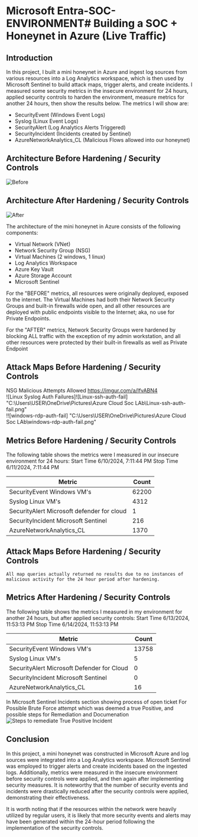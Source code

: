 # Microsoft Entra-SOC-ENVIRONMENT# Building a SOC + Honeynet in Azure (Live Traffic)


## Introduction

In this project, I built a mini honeynet in Azure and ingest log sources from various resources into a Log Analytics workspace, which is then used by Microsoft Sentinel to build attack maps, trigger alerts, and create incidents. I measured some security metrics in the insecure environment for 24 hours, applied  security controls to harden the environment, measure metrics for another 24 hours, then show the results below. The metrics I will show are:

- SecurityEvent (Windows Event Logs)
- Syslog (Linux Event Logs)
- SecurityAlert (Log Analytics Alerts Triggered)
- SecurityIncident (Incidents created by Sentinel)
- AzureNetworkAnalytics_CL (Malicious Flows allowed into our honeynet)

## Architecture Before Hardening / Security Controls
![Before](https://github.com/D8732/MicrosoftEntra-SOC-ENVIRONMENT/assets/130248485/0b2b70f1-0117-40f4-a1aa-57a433cf36b9)


## Architecture After Hardening / Security Controls
![After](https://github.com/D8732/MicrosoftEntra-SOC-ENVIRONMENT/assets/130248485/79e0f501-b457-4611-b708-eb0f4f7bb5f2)


The architecture of the mini honeynet in Azure consists of the following components:

- Virtual Network (VNet)
- Network Security Group (NSG)
- Virtual Machines (2 windows, 1 linux)
- Log Analytics Workspace
- Azure Key Vault
- Azure Storage Account
- Microsoft Sentinel

For the "BEFORE" metrics, all resources were originally deployed, exposed to the internet. The Virtual Machines had both their Network Security Groups and built-in firewalls wide open, and all other resources are deployed with public endpoints visible to the Internet; aka, no use for Private Endpoints.

For the "AFTER" metrics, Network Security Groups were hardened by blocking ALL traffic with the exception of my admin workstation, and all other resources were protected by their built-in firewalls as well as Private Endpoint

## Attack Maps Before Hardening / Security Controls
NSG Malicious Attempts Allowed https://imgur.com/a/IfvABN4
<br>
![Linux Syslog Auth Failures]![Linux-ssh-auth-fail] "C:\Users\USER\OneDrive\Pictures\Azure Cloud Soc LAb\Linux-ssh-auth-fail.png"
<br>
!![windows-rdp-auth-fail] "C:\Users\USER\OneDrive\Pictures\Azure Cloud Soc LAb\windows-rdp-auth-fail.png"
<br>

## Metrics Before Hardening / Security Controls

The following table shows the metrics were I measured in our insecure environment for 24 hours:
Start Time 6/10/2024, 7:11:44 PM
Stop Time 6/11/2024, 7:11:44 PM

| Metric                   | Count
| ------------------------ | -----
| SecurityEvent Windows VM's | 62200
| Syslog        Linux VM's  | 4312
| SecurityAlert  Microsoft defender for cloud          | 1
| SecurityIncident    Microsoft Sentinel     | 216
| AzureNetworkAnalytics_CL | 1370

## Attack Maps Before Hardening / Security Controls

```All map queries actually returned no results due to no instances of malicious activity for the 24 hour period after hardening.```

## Metrics After Hardening / Security Controls

The following table shows the metrics I measured in my environment for another 24 hours, but after  applied security controls:
Start Time 6/13/2024, 11:53:13 PM
Stop Time	6/14/2024, 11:53:13 PM

| Metric                   | Count
| ------------------------ | -----
| SecurityEvent Windows VM's | 13758
| Syslog  Linux VM's       | 5
| SecurityAlert  Microsoft Defender for Cloud          | 0
| SecurityIncident  Microsoft Sentinel       | 0
| AzureNetworkAnalytics_CL | 16


In Microsoft Sentinel Incidents section showing process of open ticket For Possible Brute Force attempt which was deemed a true Positive, and possible steps for Remediation and Documenation
![Steps to remediate True Positive Incident](https://github.com/D8732/MicrosoftEntra-SOC-ENVIRONMENT/assets/130248485/75b08d1f-564a-4b11-a519-e4953b07e32a)



## Conclusion

In this project, a mini honeynet was constructed in Microsoft Azure and log sources were integrated into a Log Analytics workspace. Microsoft Sentinel was employed to trigger alerts and create incidents based on the ingested logs. Additionally, metrics were measured in the insecure environment before security controls were applied, and then again after implementing security measures. It is noteworthy that the number of security events and incidents were drastically reduced after the security controls were applied, demonstrating their effectiveness.

It is worth noting that if the resources within the network were heavily utilized by regular users, it is likely that more security events and alerts may have been generated within the 24-hour period following the implementation of the security controls.
